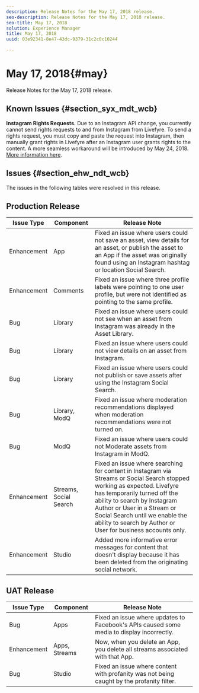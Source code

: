 ```yaml
---
description: Release Notes for the May 17, 2018 release.
seo-description: Release Notes for the May 17, 2018 release.
seo-title: May 17, 2018
solution: Experience Manager
title: May 17, 2018
uuid: 03e92341-8e47-43dc-9379-31c2c0c10244

---
```


# May 17, 2018{#may}

Release Notes for the May 17, 2018 release.

## Known Issues {#section_syx_mdt_wcb}

**Instagram Rights Requests.** Due to an Instagram API change, you currently cannot send rights requests to and from Instagram from Livefyre. To send a rights request, you must copy and paste the request into Instagram, then manually grant rights in Livefyre after an Instagram user grants rights to the content. A more seamless workaround will be introduced by May 24, 2018. [More information here](../../c-anouncements.md#c_anouncements).

## Issues {#section_ehw_ndt_wcb}

The issues in the following tables were resolved in this release.

## Production Release

|  **Issue Type** | **Component** | **Release Note** |
|---|---|---|
|  Enhancement | App | Fixed an issue where users could not save an asset, view details for an asset, or publish the asset to an App if the asset was originally found using an Instagram hashtag or location Social Search. |
|  Enhancement | Comments | Fixed an issue where three profile labels were pointing to one user profile, but were not identified as pointing to the same profile. |
|  Bug | Library | Fixed an issue where users could not see when an asset from Instagram was already in the Asset Library. |
|  Bug | Library | Fixed an issue where users could not view details on an asset from Instagram.  |
|  Bug | Library | Fixed an issue where users could not publish or save assets after using the Instagram Social Search. |
|  Bug | Library, ModQ | Fixed an issue where moderation recommendations displayed when moderation recommendations were not turned on. |
|  Bug | ModQ | Fixed an issue where users could not Moderate assets from Instagram in ModQ. |
|  Enhancement | Streams, Social Search | Fixed an issue where searching for content in Instagram via Streams or Social Search stopped working as expected. Livefyre has temporarily turned off the ability to search by Instagram Author or User in a Stream or Social Search until we enable the ability to search by Author or User for business accounts only. |
|  Enhancement | Studio | Added more informative error messages for content that doesn't display because it has been deleted from the originating social network. |

## UAT Release

|  **Issue Type** | **Component** | **Release Note** |
|---|---|---|
|  Bug | Apps | Fixed an issue where updates to Facebook's APIs caused some media to display incorrectly.  |
|  Enhancement | Apps, Streams | Now, when you delete an App, you delete all streams associated with that App. |
|  Bug | Studio | Fixed an issue where content with profanity was not being caught by the profanity filter.  |

